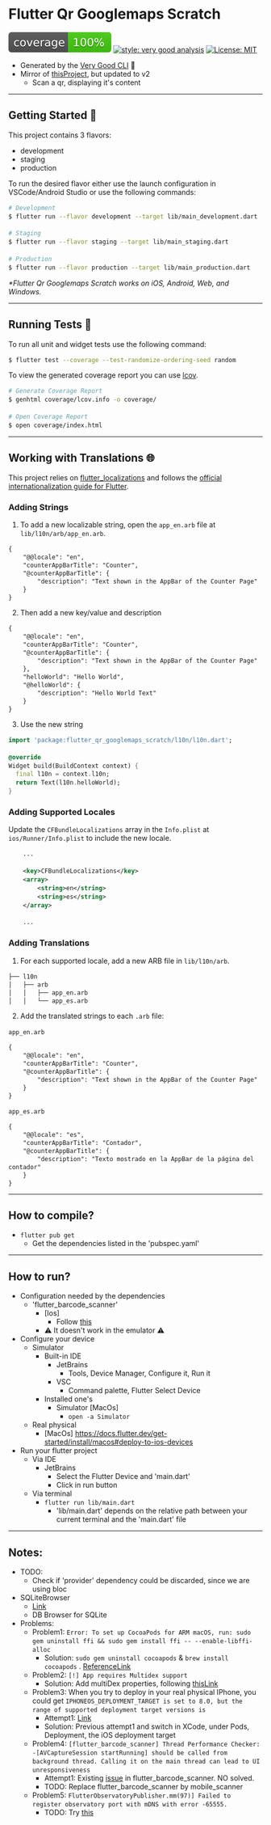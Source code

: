 # Flutter Qr Googlemaps Scratch

![coverage][coverage_badge]
[![style: very good analysis][very_good_analysis_badge]][very_good_analysis_link]
[![License: MIT][license_badge]][license_link]

* Generated by the [Very Good CLI][very_good_cli_link] 🤖
* Mirror of [thisProject](https://github.com/Klerith/flutter-qr-googlemaps), but updated to v2
  * Scan a qr, displaying it's content

---

## Getting Started 🚀

This project contains 3 flavors:

- development
- staging
- production

To run the desired flavor either use the launch configuration in VSCode/Android Studio or use the following commands:

```sh
# Development
$ flutter run --flavor development --target lib/main_development.dart

# Staging
$ flutter run --flavor staging --target lib/main_staging.dart

# Production
$ flutter run --flavor production --target lib/main_production.dart
```

_\*Flutter Qr Googlemaps Scratch works on iOS, Android, Web, and Windows._

---

## Running Tests 🧪

To run all unit and widget tests use the following command:

```sh
$ flutter test --coverage --test-randomize-ordering-seed random
```

To view the generated coverage report you can use [lcov](https://github.com/linux-test-project/lcov).

```sh
# Generate Coverage Report
$ genhtml coverage/lcov.info -o coverage/

# Open Coverage Report
$ open coverage/index.html
```

---

## Working with Translations 🌐

This project relies on [flutter_localizations][flutter_localizations_link] and follows the [official internationalization guide for Flutter][internationalization_link].

### Adding Strings

1. To add a new localizable string, open the `app_en.arb` file at `lib/l10n/arb/app_en.arb`.

```arb
{
    "@@locale": "en",
    "counterAppBarTitle": "Counter",
    "@counterAppBarTitle": {
        "description": "Text shown in the AppBar of the Counter Page"
    }
}
```

2. Then add a new key/value and description

```arb
{
    "@@locale": "en",
    "counterAppBarTitle": "Counter",
    "@counterAppBarTitle": {
        "description": "Text shown in the AppBar of the Counter Page"
    },
    "helloWorld": "Hello World",
    "@helloWorld": {
        "description": "Hello World Text"
    }
}
```

3. Use the new string

```dart
import 'package:flutter_qr_googlemaps_scratch/l10n/l10n.dart';

@override
Widget build(BuildContext context) {
  final l10n = context.l10n;
  return Text(l10n.helloWorld);
}
```

### Adding Supported Locales

Update the `CFBundleLocalizations` array in the `Info.plist` at `ios/Runner/Info.plist` to include the new locale.

```xml
    ...

    <key>CFBundleLocalizations</key>
	<array>
		<string>en</string>
		<string>es</string>
	</array>

    ...
```

### Adding Translations

1. For each supported locale, add a new ARB file in `lib/l10n/arb`.

```
├── l10n
│   ├── arb
│   │   ├── app_en.arb
│   │   └── app_es.arb
```

2. Add the translated strings to each `.arb` file:

`app_en.arb`

```arb
{
    "@@locale": "en",
    "counterAppBarTitle": "Counter",
    "@counterAppBarTitle": {
        "description": "Text shown in the AppBar of the Counter Page"
    }
}
```

`app_es.arb`

```arb
{
    "@@locale": "es",
    "counterAppBarTitle": "Contador",
    "@counterAppBarTitle": {
        "description": "Texto mostrado en la AppBar de la página del contador"
    }
}
```

[coverage_badge]: coverage_badge.svg
[flutter_localizations_link]: https://api.flutter.dev/flutter/flutter_localizations/flutter_localizations-library.html
[internationalization_link]: https://flutter.dev/docs/development/accessibility-and-localization/internationalization
[license_badge]: https://img.shields.io/badge/license-MIT-blue.svg
[license_link]: https://opensource.org/licenses/MIT
[very_good_analysis_badge]: https://img.shields.io/badge/style-very_good_analysis-B22C89.svg
[very_good_analysis_link]: https://pub.dev/packages/very_good_analysis
[very_good_cli_link]: https://github.com/VeryGoodOpenSource/very_good_cli

---

## How to compile?
* `flutter pub get`
    * Get the dependencies listed in the 'pubspec.yaml'

---

## How to run?
* Configuration needed by the dependencies
  * 'flutter_barcode_scanner'
    * [Ios]
      * Follow [this](https://pub.dev/packages/flutter_barcode_scanner#getting-started)
    * :warning: It doesn't work in the emulator :warning:
* Configure your device
    * Simulator
        * Built-in IDE
            * JetBrains
                * Tools, Device Manager, Configure it, Run it
            * VSC
                * Command palette, Flutter Select Device
        * Installed one's
            * Simulator [MacOs]
                * `open -a Simulator`
    * Real physical
        * [MacOs] https://docs.flutter.dev/get-started/install/macos#deploy-to-ios-devices
* Run your flutter project
    * Via IDE
        * JetBrains
            * Select the Flutter Device and 'main.dart'
            * Click in run button
    * Via terminal
        * `flutter run lib/main.dart`
            * 'lib/main.dart' depends on the relative path between your current terminal and the 'main.dart' file

---

## Notes:
* TODO:
  * Check if 'provider' dependency could be discarded, since we are using bloc 
* SQLiteBrowser
  * [Link](https://github.com/sqlitebrowser/sqlitebrowser)
  * DB Browser for SQLite
* Problems:
  * Problem1: `Error: To set up CocoaPods for ARM macOS, run: sudo gem uninstall ffi && sudo gem install ffi -- --enable-libffi-alloc`
    * Solution: `sudo gem uninstall cocoapods` & `brew install cocoapods` . [ReferenceLink](https://stackoverflow.com/questions/64901180/how-to-run-cocoapods-on-apple-silicon-m1) 
  * Problem2: `[!] App requires Multidex support`
    * Solution: Add multiDex properties, following [thisLink](https://developer.android.com/studio/build/multidex?hl=es-419#keep)
  * Problem3: When you try to deploy in your real physical IPhone, you could get `IPHONEOS_DEPLOYMENT_TARGET is set to 8.0, but the range of supported deployment target versions is`
    * Attempt1: [Link](https://developer.apple.com/forums/thread/656616)
    * Solution: Previous attempt1 and switch in XCode, under Pods, Deployment, the iOS deployment target
  * Problem4: `[flutter_barcode_scanner] Thread Performance Checker: -[AVCaptureSession startRunning] should be called from background thread. Calling it on the main thread can lead to UI unresponsiveness`
    * Attempt1: Existing [issue](https://github.com/AmolGangadhare/flutter_barcode_scanner/issues/296#issuecomment-1256534722) in flutter_barcode_scanner. NO solved.
    * TODO: Replace flutter_barcode_scanner by mobile_scanner
  * Problem5: `FlutterObservatoryPublisher.mm(97)] Failed to register observatory port with mDNS with error -65555.`
    * TODO: Try [this](https://flutter.dev/docs/development/add-to-app/ios/project-setup#local-network-privacy-permissions)